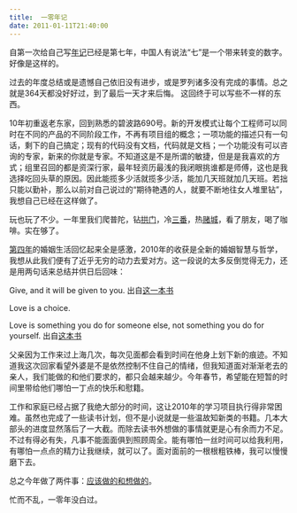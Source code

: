```yaml
---
title:  一零年记
date: 2011-01-11T21:40:00
---
```


自第一次给自己写[年记](/posts/e58f88e698afe4b880e5b9b4)已经是第七年，中国人有说法“七”是一个带来转变的数字。好像是这样的。

<!--more-->

过去的年度总结或是遗憾自己依旧没有进步，或是罗列诸多没有完成的事情。总之就是364天都没好好过，到了最后一天才来后悔。
这回终于可以写些不一样的东西。

10年初重返老东家，回到熟悉的碧波路690号。新的开发模式让每个工程师可以同时在不同的产品的不同阶段工作，不再有项目组的概念；一项功能的描述只有一句话，剩下的自己搞定；现有的代码没有文档，代码就是文档；一个功能没有可以咨询的专家，新来的你就是专家。不知道这是不是所谓的敏捷，但是是我喜欢的方式；组里召回的都是资深行家，最年轻资历最浅的我闭眼挑谁都是师傅，这也是我选择吃回头草的原因。因此能揽多少活就揽多少活，能加几天班就加几天班。若拙只能以勤补，那么以前对自己说过的“期待艳遇的人，就要不断地往女人堆里钻”，我想自己已经在这样做了。

玩也玩了不少。一年里我们爬普陀，钻[拱门](/posts/e58ebbe4ba86e68bb1e997a8e59bbde5aeb6e585ace59bad)，冷[三番](/posts/e58ebbe4ba86e4b889e795aa)，热[赌城](/posts/e2809ce9878de5a99ae2809de8b58ce59f8e)，看了朋友，喝了咖啡。实在够了。

[第四年](/posts/e4b89de5a99a-e4b8a4e4b8aae4babae79a84e7bb93e5a99ae98592)的婚姻生活回忆起来全是感激，2010年的收获是全新的婚姻智慧与哲学，我想从此我们便有了近乎无穷的动力去爱对方。这一段说的太多反倒觉得无力，还是用两句话来总结并供日后回味：

Give, and it will be given to you. 出自[这一本书](http://book.douban.com/subject/1907006/)

Love is a choice.

Love is something you do for someone else, not something you do for yourself. 出自[这本书](http://book.douban.com/subject/4285881/)

父亲因为工作来过上海几次，每次见面都会看到时间在他身上划下新的痕迹。不知道我这次回家看望外婆是不是依然控制不住自己的情绪，但我知道面对渐渐老去的亲人，我们能做的和他们要求的，都只会越来越少。今年春节，希望能在短暂的时间里带给他们哪怕一丁点的快乐和慰籍。

工作和家庭已经占据了我绝大部分的时间，这让2010年的学习项目执行得非常困难。虽然也完成了一些读书计划，但不是小说就是一些温故知新类的书籍。几本大部头的进度显然落后了一大截。而除去读书外想做的事情就更是心有余而力不足。不过有得必有失，凡事不能面面俱到照顾周全。能有哪怕一丝时间可以给我利用，有哪怕一点点的精力让我继续，就可以了。面对面前的一根根粗铁棒，我可以慢慢磨下去。

总之今年做了两件事：[应该做的和想做的](/posts/e88081e4ba8ce79a84e8af97)。

忙而不乱，一零年没白过。
